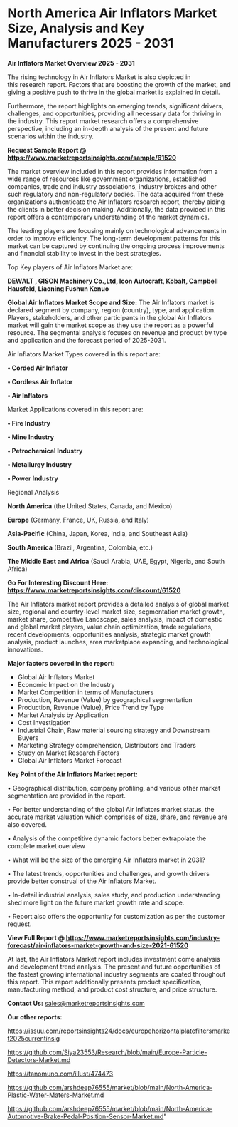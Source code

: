 # North America Air Inflators Market Size, Analysis and Key Manufacturers 2025 - 2031

<Strong> Air Inflators Market Overview 2025 - 2031</strong>

The rising technology in Air Inflators Market is also depicted in this research report. Factors that are boosting the growth of the market, and giving a positive push to thrive in the global market is explained in detail.

Furthermore, the report highlights on emerging trends, significant drivers, challenges, and opportunities, providing all necessary data for thriving in the industry. This report market research offers a comprehensive perspective, including an in-depth analysis of the present and future scenarios within the industry.

<strong>Request Sample Report @ <a href=https://www.marketreportsinsights.com/sample/61520>https://www.marketreportsinsights.com/sample/61520</a></strong>

The market overview included in this report provides information from a wide range of resources like government organizations, established companies, trade and industry associations, industry brokers and other such regulatory and non-regulatory bodies. The data acquired from these organizations authenticate the Air Inflators research report, thereby aiding the clients in better decision making. Additionally, the data provided in this report offers a contemporary understanding of the market dynamics.

The leading players are focusing mainly on technological advancements in order to improve efficiency. The long-term development patterns for this market can be captured by continuing the ongoing process improvements and financial stability to invest in the best strategies.

Top Key players of Air Inflators Market are:

<strong>DEWALT , GISON Machinery Co.,Ltd, Icon Autocraft, Kobalt, Campbell Hausfeld, Liaoning Fushun Kenuo</strong>

<strong><b>Global Air Inflators Market Scope and Size:</b></strong>
The Air Inflators market is declared segment by company, region (country), type, and application. Players, stakeholders, and other participants in the global Air Inflators market will gain the market scope as they use the report as a powerful resource. The segmental analysis focuses on revenue and product by type and application and the forecast period of 2025-2031.

Air Inflators Market Types covered in this report are:

<strong>• Corded Air Inflator

• Cordless Air Inflator

• Air Inflators</strong>

Market Applications covered in this report are:

<strong>• Fire Industry

• Mine Industry

• Petrochemical Industry

• Metallurgy Industry

• Power Industry</strong> 

Regional Analysis

<strong>North America</strong> (the United States, Canada, and Mexico)

<strong>Europe</strong> (Germany, France, UK, Russia, and Italy)

<strong>Asia-Pacific</strong> (China, Japan, Korea, India, and Southeast Asia)

<strong>South America</strong> (Brazil, Argentina, Colombia, etc.)

<strong>The Middle East and Africa</strong> (Saudi Arabia, UAE, Egypt, Nigeria, and South Africa)

<strong>Go For Interesting Discount Here: <a href=https://www.marketreportsinsights.com/discount/61520>https://www.marketreportsinsights.com/discount/61520</a></strong>

The Air Inflators market report provides a detailed analysis of global market size, regional and country-level market size, segmentation market growth, market share, competitive Landscape, sales analysis, impact of domestic and global market players, value chain optimization, trade regulations, recent developments, opportunities analysis, strategic market growth analysis, product launches, area marketplace expanding, and technological innovations.

<strong><b>Major factors covered in the report:</b></strong>
<ul>
  <li>Global Air Inflators Market </li>
  <li>Economic Impact on the Industry</li>
  <li>Market Competition in terms of Manufacturers</li>
  <li>Production, Revenue (Value) by geographical segmentation</li>
  <li>Production, Revenue (Value), Price Trend by Type</li>
  <li>Market Analysis by Application</li>
  <li>Cost Investigation</li>
  <li>Industrial Chain, Raw material sourcing strategy and Downstream Buyers</li>
  <li>Marketing Strategy comprehension, Distributors and Traders</li>
  <li>Study on Market Research Factors</li>
  <li>Global Air Inflators Market Forecast</li>
</ul>

<strong><b>Key Point of the Air Inflators Market report:</b></strong>

• Geographical distribution, company profiling, and various other market segmentation are provided in the report.

• For better understanding of the global Air Inflators market status, the accurate market valuation which comprises of size, share, and revenue are also covered.

• Analysis of the competitive dynamic factors better extrapolate the complete market overview

• What will be the size of the emerging Air Inflators market in 2031?

• The latest trends, opportunities and challenges, and growth drivers provide better construal of the Air Inflators Market.

• In-detail industrial analysis, sales study, and production understanding shed more light on the future market growth rate and scope.

• Report also offers the opportunity for customization as per the customer request.

<strong><b>View Full Report @ <a href=https://www.marketreportsinsights.com/industry-forecast/air-inflators-market-growth-and-size-2021-61520>https://www.marketreportsinsights.com/industry-forecast/air-inflators-market-growth-and-size-2021-61520</a></b></strong>


At last, the Air Inflators Market report includes investment come analysis and development trend analysis. The present and future opportunities of the fastest growing international industry segments are coated throughout this report. This report additionally presents product specification, manufacturing method, and product cost structure, and price structure.

<strong>Contact Us:</strong>
sales@marketreportsinsights.com

<strong>Our other reports:</strong>

<a href=https://issuu.com/reportsinsights24/docs/europehorizontalplatefiltersmarket2025currentinsig>https://issuu.com/reportsinsights24/docs/europehorizontalplatefiltersmarket2025currentinsig</a>

<a href=https://github.com/Siya23553/Research/blob/main/Europe-Particle-Detectors-Market.md>https://github.com/Siya23553/Research/blob/main/Europe-Particle-Detectors-Market.md</a>

<a href=https://tanomuno.com/illust/474473>https://tanomuno.com/illust/474473</a>

<a href=https://github.com/arshdeep76555/market/blob/main/North-America-Plastic-Water-Maters-Market.md>https://github.com/arshdeep76555/market/blob/main/North-America-Plastic-Water-Maters-Market.md</a>

<a href=https://github.com/arshdeep76555/market/blob/main/North-America-Automotive-Brake-Pedal-Position-Sensor-Market.md>https://github.com/arshdeep76555/market/blob/main/North-America-Automotive-Brake-Pedal-Position-Sensor-Market.md</a>"
